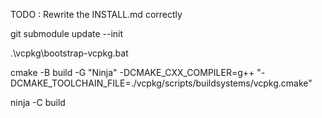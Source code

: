 TODO : Rewrite the INSTALL.md correctly

git submodule update --init

.\vcpkg\bootstrap-vcpkg.bat

cmake -B build -G "Ninja" -DCMAKE_CXX_COMPILER=g++ "-DCMAKE_TOOLCHAIN_FILE=./vcpkg/scripts/buildsystems/vcpkg.cmake"

ninja -C build
